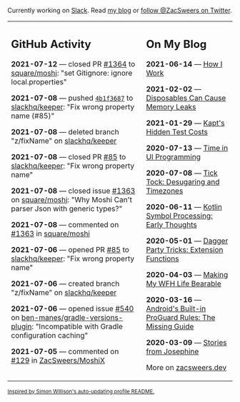 Currently working on [Slack](https://slack.com/). Read [my blog](https://zacsweers.dev/) or [follow @ZacSweers on Twitter](https://twitter.com/ZacSweers).

<table><tr><td valign="top" width="60%">

## GitHub Activity
<!-- githubActivity starts -->
**2021-07-12** — closed PR [#1364](https://api.github.com/repos/square/moshi/pulls/1364) to [square/moshi](https://api.github.com/repos/square/moshi): "set Gitignore: ignore local.properties"

**2021-07-08** — pushed [`4b1f3687`](https://github.com/slackhq/keeper/commit/4b1f3687116e037cee5af96ea6c84bae48756c41) to [slackhq/keeper](https://api.github.com/repos/slackhq/keeper): "Fix wrong property name (#85)"

**2021-07-08** — deleted branch "z/fixName" on [slackhq/keeper](https://api.github.com/repos/slackhq/keeper)

**2021-07-08** — closed PR [#85](https://api.github.com/repos/slackhq/keeper/pulls/85) to [slackhq/keeper](https://api.github.com/repos/slackhq/keeper): "Fix wrong property name"

**2021-07-08** — closed issue [#1363](https://api.github.com/repos/square/moshi/issues/1363) on [square/moshi](https://api.github.com/repos/square/moshi): "Why Moshi Can't parser Json with generic types?"

**2021-07-08** — commented on [#1363](https://github.com/square/moshi/issues/1363#issuecomment-876470706) in [square/moshi](https://api.github.com/repos/square/moshi)

**2021-07-06** — opened PR [#85](https://api.github.com/repos/slackhq/keeper/pulls/85) to [slackhq/keeper](https://api.github.com/repos/slackhq/keeper): "Fix wrong property name"

**2021-07-06** — created branch "z/fixName" on [slackhq/keeper](https://api.github.com/repos/slackhq/keeper)

**2021-07-06** — opened issue [#540](https://api.github.com/repos/ben-manes/gradle-versions-plugin/issues/540) on [ben-manes/gradle-versions-plugin](https://api.github.com/repos/ben-manes/gradle-versions-plugin): "Incompatible with Gradle configuration caching"

**2021-07-05** — commented on [#129](https://github.com/ZacSweers/MoshiX/issues/129#issuecomment-874422333) in [ZacSweers/MoshiX](https://api.github.com/repos/ZacSweers/MoshiX)
<!-- githubActivity ends -->
</td><td valign="top" width="40%">

## On My Blog
<!-- blog starts -->
**2021-06-14** — [How I Work](https://www.zacsweers.dev/how-i-work/)

**2021-02-02** — [Disposables Can Cause Memory Leaks](https://www.zacsweers.dev/disposables-can-cause-memory-leaks/)

**2021-01-29** — [Kapt's Hidden Test Costs](https://www.zacsweers.dev/kapts-hidden-test-costs/)

**2020-07-13** — [Time in UI Programming](https://www.zacsweers.dev/time-in-ui/)

**2020-07-08** — [Tick Tock: Desugaring and Timezones](https://www.zacsweers.dev/ticktock-desugaring-timezones/)

**2020-06-11** — [Kotlin Symbol Processing: Early Thoughts](https://www.zacsweers.dev/kotlin-symbol-processor-early-thoughts/)

**2020-05-01** — [Dagger Party Tricks: Extension Functions](https://www.zacsweers.dev/dagger-party-tricks-extension-functions/)

**2020-04-03** — [Making My WFH Life Bearable](https://www.zacsweers.dev/making-wfh-life-bearable/)

**2020-03-16** — [Android's Built-in ProGuard Rules: The Missing Guide](https://www.zacsweers.dev/android-proguard-rules/)

**2020-03-09** — [Stories from Josephine](https://www.zacsweers.dev/stories-from-josephine/)
<!-- blog ends -->
More on [zacsweers.dev](https://zacsweers.dev/)
</td></tr></table>

<sub><a href="https://simonwillison.net/2020/Jul/10/self-updating-profile-readme/">Inspired by Simon Willison's auto-updating profile README.</a></sub>
